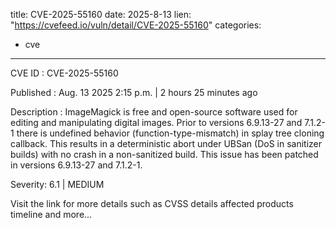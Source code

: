  
title: CVE-2025-55160
date: 2025-8-13
lien: "https://cvefeed.io/vuln/detail/CVE-2025-55160"
categories:
  - cve
---

CVE ID : CVE-2025-55160

Published :  Aug. 13
2025
2:15 p.m. | 2 hours
25 minutes ago

Description : ImageMagick is free and open-source software used for editing and manipulating digital images. Prior to versions 6.9.13-27 and 7.1.2-1
there is undefined behavior (function-type-mismatch) in splay tree cloning callback. This results in a deterministic abort under UBSan (DoS in sanitizer builds)
with no crash in a non-sanitized build. This issue has been patched in versions 6.9.13-27 and 7.1.2-1.

Severity: 6.1 | MEDIUM

Visit the link for more details
such as CVSS details
affected products
timeline
and more...
